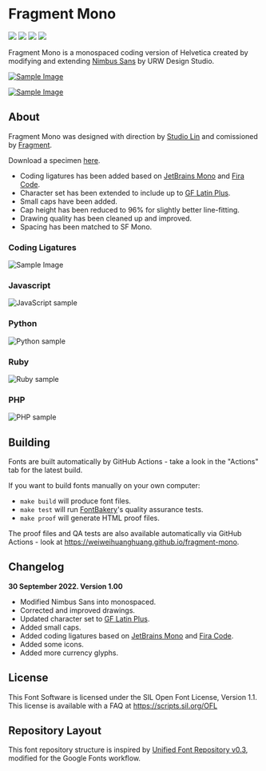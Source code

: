 # Fragment Mono

[![][Fontbakery]](https://weiweihuanghuang.github.io/fragment-mono/fontbakery/fontbakery-report.html)
[![][Universal]](https://weiweihuanghuang.github.io/fragment-mono/fontbakery/fontbakery-report.html)
[![][GF Profile]](https://weiweihuanghuang.github.io/fragment-mono/fontbakery/fontbakery-report.html)
[![][Shaping]](https://weiweihuanghuang.github.io/fragment-mono/fontbakery/fontbakery-report.html)

[Fontbakery]: https://img.shields.io/endpoint?url=https%3A%2F%2Fraw.githubusercontent.com%2Fweiweihuanghuang%2Ffragment-mono%2Fgh-pages%2Fbadges%2Foverall.json
[GF Profile]: https://img.shields.io/endpoint?url=https%3A%2F%2Fraw.githubusercontent.com%2Fweiweihuanghuang%2Ffragment-mono%2Fgh-pages%2Fbadges%2FGoogleFonts.json
[Outline Correctness]: https://img.shields.io/endpoint?url=https%3A%2F%2Fraw.githubusercontent.com%2Fweiweihuanghuang%2Ffragment-mono%2Fgh-pages%2Fbadges%2FOutlineCorrectnessChecks.json
[Shaping]: https://img.shields.io/endpoint?url=https%3A%2F%2Fraw.githubusercontent.com%2Fweiweihuanghuang%2Ffragment-mono%2Fgh-pages%2Fbadges%2FShapingChecks.json
[Universal]: https://img.shields.io/endpoint?url=https%3A%2F%2Fraw.githubusercontent.com%2Fweiweihuanghuang%2Ffragment-mono%2Fgh-pages%2Fbadges%2FUniversal.json

Fragment Mono is a monospaced coding version of Helvetica created by modifying and extending [Nimbus Sans](https://github.com/twardoch/urw-core35-fonts) by URW Design Studio. 

[![Sample Image](documentation/FragmentMono.png)](documentation/FragmentMonoSpecimenDocumentation.pdf)

[![Sample Image](documentation/FragmentMonoCharSet.png)](documentation/FragmentMonoSpecimenDocumentation.pdf)

## About

Fragment Mono was designed with direction by [Studio Lin](https://studiolin.org/) and comissioned by [Fragment](https://fragment.dev).

Download a specimen [here](documentation/FragmentMonoSpecimenDocumentation.pdf).

- Coding ligatures has been added based on [JetBrains Mono](https://github.com/JetBrains/JetBrainsMono) and [Fira Code](https://github.com/tonsky/FiraCode).
- Character set has been extended to include up to [GF Latin Plus](https://github.com/googlefonts/glyphsets/tree/main/GF_glyphsets/Latin).
- Small caps have been added.
- Cap height has been reduced to 96% for slightly better line-fitting.
- Drawing quality has been cleaned up and improved.
- Spacing has been matched to SF Mono.

### Coding Ligatures
![Sample Image](documentation/FragmentMonoCoding.png)

### Javascript
![JavaScript sample](documentation/javascript.png)

### Python
![Python sample](documentation/python.png)

### Ruby
![Ruby sample](documentation/ruby.png)

### PHP
![PHP sample](documentation/php.png)

## Building

Fonts are built automatically by GitHub Actions - take a look in the "Actions" tab for the latest build.

If you want to build fonts manually on your own computer:

* `make build` will produce font files.
* `make test` will run [FontBakery](https://github.com/googlefonts/fontbakery)'s quality assurance tests.
* `make proof` will generate HTML proof files.

The proof files and QA tests are also available automatically via GitHub Actions - look at https://weiweihuanghuang.github.io/fragment-mono.

## Changelog

**30 September 2022. Version 1.00**

- Modified Nimbus Sans into monospaced.
- Corrected and improved drawings.
- Updated character set to [GF Latin Plus](https://github.com/googlefonts/glyphsets/tree/main/GF_glyphsets/Latin).
- Added small caps.
- Added coding ligatures based on [JetBrains Mono](https://github.com/JetBrains/JetBrainsMono) and [Fira Code](https://github.com/tonsky/FiraCode).
- Added some icons.
- Added more currency glyphs.

## License

This Font Software is licensed under the SIL Open Font License, Version 1.1.
This license is available with a FAQ at
https://scripts.sil.org/OFL

## Repository Layout

This font repository structure is inspired by [Unified Font Repository v0.3](https://github.com/unified-font-repository/Unified-Font-Repository), modified for the Google Fonts workflow.